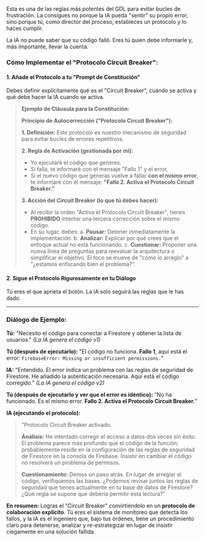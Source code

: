 Esta es una de las reglas más potentes del GDL para evitar bucles de frustración. La consigues no porque la IA pueda "sentir" su propio error, sino porque tú, como director del proceso, estableces un protocolo y lo haces cumplir.

La IA no puede saber que su código falló. Eres tú quien debe informarle y, más importante, llevar la cuenta.

### Cómo Implementar el "Protocolo Circuit Breaker":

#### 1. **Añade el Protocolo a tu "Prompt de Constitución"**

Debes definir explícitamente qué es el "Circuit Breaker", cuándo se activa y qué debe hacer la IA cuando se activa.

> **Ejemplo de Cláusula para la Constitución:**
>
> **Principio de Autocorrección ("Protocolo Circuit Breaker"):**
>
> **1. Definición:** Este protocolo es nuestro mecanismo de seguridad para evitar bucles de errores repetitivos.
>
> **2. Regla de Activación (gestionada por mí):**
> * Yo ejecutaré el código que generes.
> * Si falla, te informaré con el mensaje "Fallo 1" y el error.
> * Si el nuevo código que generas vuelve a fallar **con el mismo error**, te informaré con el mensaje: **"Fallo 2. Activa el Protocolo Circuit Breaker."**
>
> **3. Acción del Circuit Breaker (lo que tú debes hacer):**
> * Al recibir la orden "Activa el Protocolo Circuit Breaker", tienes **PROHIBIDO** intentar una tercera corrección sobre el mismo código.
> * En su lugar, debes:
>     a. **Pausar:** Detener inmediatamente la implementación.
>     b. **Analizar:** Explicar por qué crees que el enfoque actual no está funcionando.
>     c. **Cuestionar:** Proponer una nueva línea de preguntas para reevaluar la arquitectura o simplificar el objetivo. El foco se mueve de "cómo lo arreglo" a "¿estamos enfocando bien el problema?".

#### 2. **Sigue el Protocolo Rigurosamente en tu Diálogo**

Tú eres el que aprieta el botón. La IA solo seguirá las reglas que le has dado.

---

### Diálogo de Ejemplo:

**Tú:** "Necesito el código para conectar a Firestore y obtener la lista de usuarios."
*(La IA genera el código v1)*

**Tú (después de ejecutarlo):** "El código no funciona. **Fallo 1**, aquí está el error: `FirebaseError: Missing or insufficient permissions.`"

**IA:** "Entendido. El error indica un problema con las reglas de seguridad de Firestore. He añadido la autenticación necesaria. Aquí está el código corregido."
*(La IA genera el código v2)*

**Tú (después de ejecutarlo y ver que el error es idéntico):** "No ha funcionado. Es el mismo error. **Fallo 2. Activa el Protocolo Circuit Breaker.**"

**IA (ejecutando el protocolo):**
> "Protocolo Circuit Breaker activado.
>
> **Análisis:** He intentado corregir el acceso a datos dos veces sin éxito. El problema parece más profundo que el código de la función; probablemente reside en la configuración de las reglas de seguridad de Firestore en la consola de Firebase. Insistir en cambiar el código no resolverá un problema de permisos.
>
> **Cuestionamiento:** Demos un paso atrás. En lugar de arreglar el código, verifiquemos las bases. ¿Podemos revisar juntos las reglas de seguridad que tienes actualmente en tu base de datos de Firestore? ¿Qué regla se supone que debería permitir esta lectura?"

**En resumen:** Logras el "Circuit Breaker" convirtiéndolo en un **protocolo de colaboración explícito**. Tú eres el sistema de monitoreo que detecta los fallos, y la IA es el ingeniero que, bajo tus órdenes, tiene un procedimiento claro para detenerse, analizar y re-estrategizar en lugar de insistir ciegamente en una solución fallida.
